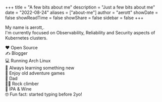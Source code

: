 +++
title = "A few bits about me"
description = "Just a few bits about me"
date = "2022-08-24"
aliases = ["about-me"]
author = "aerott"
showDate = false
showReadTime = false
showShare = false
sidebar = false
+++

My name is aerott,.\
I'm currently focused on Observability, Reliability and Security aspects of Kubernetes clusters.

❤️ Open Source \
✍️ Blogger \
💻 Running Arch Linux \
🎯 Always learning something new \
💾 Enjoy old adventure games \
👶 Dad \
🧗‍♂️ Rock climber \
🍺 IPA & Wine \
🤓 Fun fact: started typing before 2yo!
<br>
</div>
